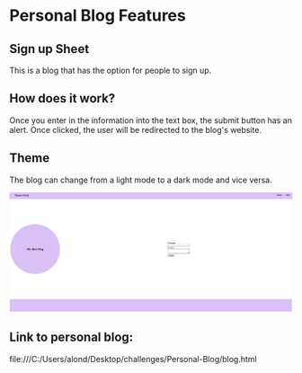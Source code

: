 # Personal Blog Features 


## Sign up Sheet

This is a blog that has the option for people to sign up.

## How does it work?

Once you enter in the information into the text box, the submit button has an alert. Once clicked, the user will be redirected to the blog's website. 

## Theme

The blog can change from a light mode to a dark mode and vice versa. 

![alt text](image-1.png)



## Link to personal blog: 
file:///C:/Users/alond/Desktop/challenges/Personal-Blog/blog.html


















